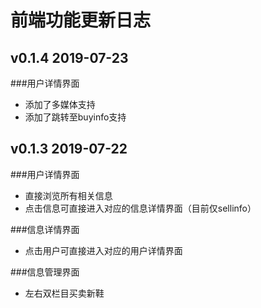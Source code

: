 # 前端功能更新日志

## v0.1.4 2019-07-23
###用户详情界面
- 添加了多媒体支持
- 添加了跳转至buyinfo支持
## v0.1.3 2019-07-22

###用户详情界面
- 直接浏览所有相关信息
- 点击信息可直接进入对应的信息详情界面（目前仅sellinfo）

###信息详情界面
- 点击用户可直接进入对应的用户详情界面

###信息管理界面
- 左右双栏目买卖新鞋